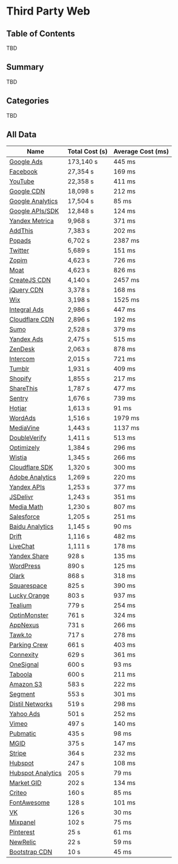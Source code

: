 # Third Party Web

## Table of Contents

TBD

## Summary

TBD

## Categories

TBD

## All Data

| Name                                                                                | Total Cost (s) | Average Cost (ms) |
| ----------------------------------------------------------------------------------- | -------------- | ----------------- |
| [Google Ads](https://www.google.com/adsense/start/#/?modal_active=none)             | 173,140 s      | 445 ms            |
| [Facebook](https://www.facebook.com)                                                | 27,354 s       | 169 ms            |
| [YouTube](https://youtube.com)                                                      | 22,358 s       | 411 ms            |
| [Google CDN](https://developers.google.com/speed/libraries/)                        | 18,098 s       | 212 ms            |
| [Google Analytics](https://www.google.com/analytics/analytics/#?modal_active=none)  | 17,504 s       | 85 ms             |
| [Google APIs/SDK](https://developers.google.com/apis-explorer/#p/)                  | 12,848 s       | 124 ms            |
| [Yandex Metrica](https://metrica.yandex.com/about?)                                 | 9,968 s        | 371 ms            |
| [AddThis](http://www.addthis.com/)                                                  | 7,383 s        | 202 ms            |
| [Popads](https://www.popads.net/)                                                   | 6,702 s        | 2387 ms           |
| [Twitter](https://twitter.com)                                                      | 5,689 s        | 151 ms            |
| [Zopim](https://www.zopim.com/)                                                     | 4,623 s        | 726 ms            |
| [Moat](https://yastatic.net/share2/share.js)                                        | 4,623 s        | 826 ms            |
| [CreateJS CDN](http://code.createjs.com/)                                           | 4,140 s        | 2457 ms           |
| [jQuery CDN](https://code.jquery.com/)                                              | 3,378 s        | 168 ms            |
| [Wix](https://www.wix.com/)                                                         | 3,198 s        | 1525 ms           |
| [Integral Ads](https://integralads.com/uk/)                                         | 2,986 s        | 447 ms            |
| [Cloudflare CDN](https://cdnjs.com/)                                                | 2,896 s        | 192 ms            |
| [Sumo](https://sumo.com/)                                                           | 2,528 s        | 379 ms            |
| [Yandex Ads](https://yandex.com/adv/)                                               | 2,475 s        | 515 ms            |
| [ZenDesk](https://zendesk.com/)                                                     | 2,063 s        | 878 ms            |
| [Intercom](https://www.intercom.com/)                                               | 2,015 s        | 721 ms            |
| [Tumblr](https://tumblr.com/)                                                       | 1,931 s        | 409 ms            |
| [Shopify](https://www.shopify.com/)                                                 | 1,855 s        | 217 ms            |
| [ShareThis](https://www.sharethis.com/)                                             | 1,787 s        | 477 ms            |
| [Sentry](https://sentry.io/)                                                        | 1,676 s        | 739 ms            |
| [Hotjar](https://www.hotjar.com/)                                                   | 1,613 s        | 91 ms             |
| [WordAds](https://wordads.co/)                                                      | 1,516 s        | 1979 ms           |
| [MediaVine](https://www.mediavine.com/)                                             | 1,443 s        | 1137 ms           |
| [DoubleVerify](https://www.doubleverify.com/)                                       | 1,411 s        | 513 ms            |
| [Optimizely](https://www.optimizely.com/)                                           | 1,384 s        | 296 ms            |
| [Wistia](https://wistia.com/)                                                       | 1,345 s        | 266 ms            |
| [Cloudflare SDK](https://www.cloudflare.com/website-optimization/)                  | 1,320 s        | 300 ms            |
| [Adobe Analytics](https://www.adobe.com/data-analytics-cloud/audience-manager.html) | 1,269 s        | 220 ms            |
| [Yandex APIs](https://yandex.ru/)                                                   | 1,253 s        | 377 ms            |
| [JSDelivr](https://www.jsdelivr.com/)                                               | 1,243 s        | 351 ms            |
| [Media Math](http://www.mediamath.com/)                                             | 1,230 s        | 807 ms            |
| [Salesforce](https://www.salesforce.com/products/marketing-cloud/data-management/)  | 1,205 s        | 251 ms            |
| [Baidu Analytics](https://tongji.baidu.com/web/welcome/login)                       | 1,145 s        | 90 ms             |
| [Drift](https://www.drift.com/)                                                     | 1,116 s        | 482 ms            |
| [LiveChat](https://www.livechatinc.com/)                                            | 1,111 s        | 178 ms            |
| [Yandex Share](https://yastatic.net/share2/share.js)                                | 928 s          | 135 ms            |
| [WordPress](https://wp.com/)                                                        | 890 s          | 125 ms            |
| [Olark](https://www.olark.com/)                                                     | 868 s          | 318 ms            |
| [Squarespace](https://www.squarespace.com/)                                         | 825 s          | 390 ms            |
| [Lucky Orange](https://www.luckyorange.com/)                                        | 803 s          | 937 ms            |
| [Tealium](https://tealium.com/)                                                     | 779 s          | 254 ms            |
| [OptinMonster](https://optinmonster.com/)                                           | 761 s          | 324 ms            |
| [AppNexus](https://www.appnexus.com/)                                               | 731 s          | 266 ms            |
| [Tawk.to](https://www.tawk.to/)                                                     | 717 s          | 278 ms            |
| [Parking Crew](http://parkingcrew.net/)                                             | 661 s          | 403 ms            |
| [Connexity](http://connexity.com/)                                                  | 629 s          | 361 ms            |
| [OneSignal](https://onesignal.com/)                                                 | 600 s          | 93 ms             |
| [Taboola](https://www.taboola.com/)                                                 | 600 s          | 211 ms            |
| [Amazon S3](https://aws.amazon.com/s3/)                                             | 583 s          | 222 ms            |
| [Segment](https://segment.com/)                                                     | 553 s          | 301 ms            |
| [Distil Networks](https://www.distilnetworks.com/)                                  | 519 s          | 298 ms            |
| [Yahoo Ads](https://www.media.net/)                                                 | 501 s          | 252 ms            |
| [Vimeo](http://vimeo.com/)                                                          | 497 s          | 140 ms            |
| [Pubmatic](https://pubmatic.com/)                                                   | 435 s          | 98 ms             |
| [MGID](https://www.mgid.com/)                                                       | 375 s          | 147 ms            |
| [Stripe](https://stripe.com)                                                        | 364 s          | 232 ms            |
| [Hubspot](https://hubspot.com/)                                                     | 247 s          | 108 ms            |
| [Hubspot Analytics](https://www.hubspot.com/products/marketing/analytics)           | 205 s          | 79 ms             |
| [Market GID](https://www.marketgid.com/)                                            | 202 s          | 134 ms            |
| [Criteo](https://www.criteo.com/)                                                   | 160 s          | 85 ms             |
| [FontAwesome](https://fontawesome.com/)                                             | 128 s          | 101 ms            |
| [VK](https://vk.com/)                                                               | 126 s          | 30 ms             |
| [Mixpanel](https://mixpanel.com/)                                                   | 102 s          | 75 ms             |
| [Pinterest](https://pinterest.com/)                                                 | 25 s           | 61 ms             |
| [NewRelic](https://newrelic.com/)                                                   | 22 s           | 59 ms             |
| [Bootstrap CDN](https://bootstrapcdn.com/)                                          | 10 s           | 45 ms             |

